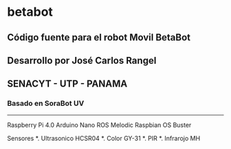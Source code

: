 # betabot

## Código fuente para el robot Movil BetaBot

## Desarrollo por José Carlos Rangel
## SENACYT - UTP - PANAMA

### Basado en SoraBot UV




------------------------------------

Raspberry Pi 4.0
Arduino Nano
ROS Melodic 
Raspbian OS Buster

Sensores
*. Ultrasonico HCSR04
*. Color GY-31
*. PIR 
*. Infrarojo MH 

